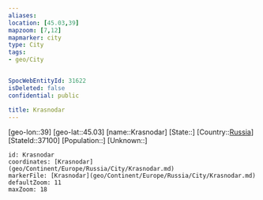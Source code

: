 ```yaml
---
aliases: 
location: [45.03,39]
mapzoom: [7,12] 
mapmarker: city 
type: City
tags:
- geo/City


SpocWebEntityId: 31622
isDeleted: false
confidential: public

title: Krasnodar
---
```

[geo-lon::39]
[geo-lat::45.03]
[name::Krasnodar]
[State::]
[Country::[Russia](geo/Continent/Europe/Russia.md)]
[StateId::37100]
[Population::]
[Unknown::]


```leaflet
id: Krasnodar
coordinates: [Krasnodar](geo/Continent/Europe/Russia/City/Krasnodar.md)
markerFile: [Krasnodar](geo/Continent/Europe/Russia/City/Krasnodar.md)
defaultZoom: 11 
maxZoom: 18
```


